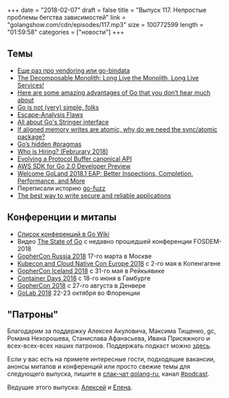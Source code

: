 +++
date = "2018-02-07"
draft = false
title = "Выпуск 117. Непростые проблемы бегства зависимостей"
link = "golangshow.com/cdn/episodes/117.mp3"
size = 100772599
length = "01:59:58"
categories = ["новости"]
+++

## Темы

- [Еще раз про vendoring или go-bindata](https://twitter.com/francesc/status/961249107020001280)
- [The Decomposable Monolith: Long Live the Monolith, Long Live Services!](https://www.influxdata.com/blog/decomposable-monolith-long-live-monolith-long-live-services/)
- [Here are some amazing advantages of Go that you don’t hear much about](https://medium.freecodecamp.org/here-are-some-amazing-advantages-of-go-that-you-dont-hear-much-about-1af99de3b23a)
- [Go is not (very) simple, folks](https://medium.com/@bob.clark_34506/go-is-not-very-simple-folks-3e84220e73c7)
- [Escape-Analysis Flaws](https://www.ardanlabs.com/blog/2018/01/escape-analysis-flaws.html)
- [All about Go's Stringer interface](http://musse.cc/blog/stringer-golang)
- [If aligned memory writes are atomic, why do we need the sync/atomic package?](https://dave.cheney.net/2018/01/06/if-aligned-memory-writes-are-atomic-why-do-we-need-the-sync-atomic-package)
- [Go’s hidden #pragmas](https://dave.cheney.net/2018/01/08/gos-hidden-pragmas)
- [Who is Hiring? (Februrary 2018)](https://www.reddit.com/r/golang/comments/7ut4vx/who_is_hiring_februrary_2018/)
- [Evolving a Protocol Buffer canonical API](https://blog.envoyproxy.io/evolving-a-protocol-buffer-canonical-api-e1b2c2ca0dec)
- [AWS SDK for Go 2.0 Developer Preview](https://aws.amazon.com/ru/blogs/developer/aws-sdk-for-go-2-0-developer-preview/)
- [Welcome GoLand 2018.1 EAP: Better Inspections, Completion, Performance, and More](https://blog.jetbrains.com/go/2018/01/22/welcome-goland-2018-1-eap-better-inspections-completion-performance-and-more/)
- Переписали историю [go-fuzz](https://github.com/dvyukov/go-fuzz)
- [The best way to write secure and reliable applications](https://github.com/kelseyhightower/nocode)

## Конференции и митапы

- [Список конференций в Go Wiki](https://github.com/golang/go/wiki/Conferences)
- Видео [The State of Go](http://ftp.belnet.be/mirror/FOSDEM/2018/H.1308%20(Rolin)/stateofgo.mp4) с недавно прошедшей конференции FOSDEM-2018
- [GopherCon Russia 2018](https://www.gophercon-russia.ru) 17-го марта в Москве
- [Kubecon and Cloud Native Con Europe 2018](https://events.linuxfoundation.org/events/kubecon-cloudnativecon-europe-2018/) с 2-го мая в Копенгагене
- [GopherCon Iceland 2018](https://gophercon.is/) c 31-го мая в Рейкьявике
- [Container Days 2018](https://containerdays.io) с 18-го июня в Гамбурге
- [GopherCon 2018](https://www.gophercon.com) с 27-го августа в Денвере
- [GoLab 2018](https://www.golab.io) 22-23 октября во Флоренции

## "Патроны"

Благодарим за поддержку Алексея Акуловича, Максима Тищенко, gc,
Романа Нехорошева, Станислава Афанасьева, Ивана Присяжного и всех-всех-всех
наших патронов. Поддержать подкаст можно [здесь](https://www.patreon.com/golangshow).

Если у вас есть на примете интересные гости, подходящие вакансии, анонсы митапов и конференций
или просто свежие темы для следующего выпуска, пишите в [слак-чат golang-ru](http://slack.golang-ru.com), канал [#podcast](https://golang-ru.slack.com/messages/C065X9AMS).

Ведущие этого выпуска:
[Алексей](https://twitter.com/paaleksey) и [Елена](https://twitter.com/webdeva).

